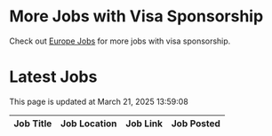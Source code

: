 # More Jobs with Visa Sponsorship

Check out [Europe Jobs](https://github.com/sureshparimi/europejobs#latest-jobs) for more jobs with visa sponsorship.

# Latest Jobs

This page is updated at March 21, 2025 13:59:08

| Job Title | Job Location | Job Link | Job Posted |
| --- | --- | --- | --- |
